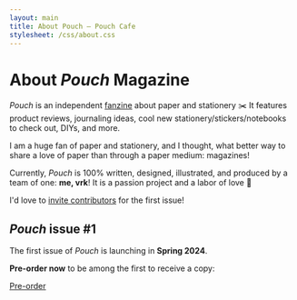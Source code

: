 ```yaml
---
layout: main
title: About Pouch — Pouch Cafe
stylesheet: /css/about.css
---
```


<div class="page">

# About _Pouch_ Magazine

_Pouch_ is an independent [fanzine](https://en.wikipedia.org/wiki/Fanzine) about paper and stationery ✂️ It features product reviews, journaling ideas, cool new stationery/stickers/notebooks to check out,  DIYs, and more.

I am a huge fan of paper and stationery, and I thought, what better way to share a love of paper than through a paper medium: magazines!

Currently, _Pouch_ is 100% written, designed, illustrated, and produced by a team of one: **me, vrk**! It is a passion project and a labor of love 💖

I'd love to [invite contributors](/contribute) for the first issue!


## _Pouch_ issue #1

The first issue of _Pouch_ is launching in **Spring 2024**.

**Pre-order now** to be among the first to receive a copy:

<p class="center">
<a href="/preorder" class="button">Pre-order</a>
</p>

</div>